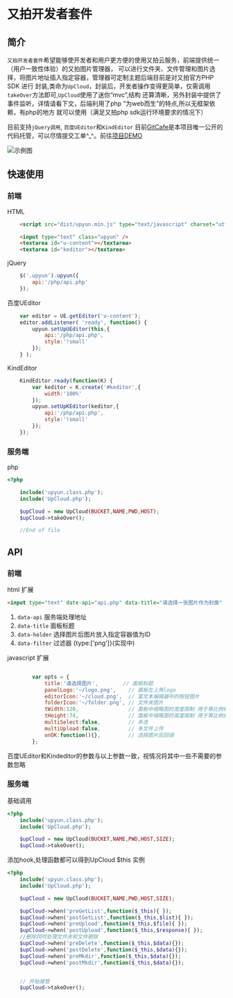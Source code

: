 # 又拍开发者套件

## 简介
`又拍开发者套件`希望能够使开发者和用户更方便的使用又拍云服务，前端提供统一（用户一致性体验）的又拍图片管理器，
可以进行文件夹、文件管理和图片选择，将图片地址插入指定容器，管理器可定制主题后端目前是对又拍官方PHP SDK 进行
封装,类命为`UpCloud`，封装后，开发者操作变得更简单，仅需调用`takeOver`方法即可,`UpCloud`使用了迷你“mvc”,结构
还算清晰，另外封装中提供了事件监听，详情请看下文，后端利用了php “为web而生”的特点,所以无框架依赖，有php的地方
就可以使用（满足又拍php sdk运行环境要求的情况下）

目前支持`jQuery调用`, `百度UEditor`和`KindEditor`
目前[GitCafe](https://gitcafe.com/coderhwz/web-developer-suite-for-UPYUN)是本项目唯一公开的代码托管，可以尽情提交工单^_^。前往[项目DEMO](http://www.coderhwz.com/upyun/example)


![示例图](http://www.coderhwz.com/upyun/screenshot.png)


## 快速使用

### 前端
HTML
```html
    <script src="dist/upyun.min.js" type="text/javascript" charset="utf-8"></script>

    <input type="text" class="upyun" />
    <textarea id="u-content"></textarea>
    <textarea id="keditor"></textarea>
```

jQuery
```javascript
    $('.upyun').upyun({
        api:'/php/api.php'
    });
```
百度UEditor
```javascript
    var editor = UE.getEditor('u-content');
    editor.addListener( 'ready', function() {
        upyun.setUpUEditor(this,{
            api:'/php/api.php',
            style:'!small'
        });
    } );

```
KindEditor
```javascript
    KindEditor.ready(function(K) {
        var keditor = K.create('#keditor',{
            width:'100%'
        });
        upyun.setUpKEditor(keditor,{
            api:'/php/api.php',
            style:'!small'
        });
    });
```


### 服务端
php
```php
<?php

    include('upyun.class.php');
    include('UpCloud.php');

    $upCloud = new UpCloud(BUCKET,NAME,PWD,HOST);
    $upCloud->takeOver();

    //End of file 
```


## API

### 前端
html 扩展
```html
<input type="text" date-api="api.php" data-title="请选择一张图片作为封面" data-holder="" data-filter="{type:['png','jpg']}" />
```
1. `data-api` 服务端处理地址
2. `data-title` 面板标题
3. `data-holder` 选择图片后图片放入指定容器值为ID
4. `data-filter` 过滤器 {type:['png']}(实现中)

javascript 扩展

```javascript

        var opts = {
            title:'请选择图片',        // 面板标题
            panelLogo:'~/logo.png',    // 面板左上角logo
            editorIcon:'~/cloud.png',  // 富文本编辑器中的按钮图片
            folderIcon:'~/folder.png', // 文件夹图片
            tWidth:120,                // 面板中缩略图的宽度限制 用于等比例缩放
            tHeight:74,                // 面板中缩略图的高度限制 用于等比例缩放
            multiSelect:false,         // 多选
            multiUpload:false,         // 多文件上传
            onOK:function(){},         // 选择图片后回调
        };
```
百度UEditor和Kindeditor的参数与以上参数一致，视情况将其中一些不需要的参数忽略

### 服务端
基础调用 
```php
<?php
    include('upyun.class.php');
    include('UpCloud.php');

    $upCloud = new UpCloud(BUCKET,NAME,PWD,HOST,SIZE);
    $upCloud->takeOver();
```

添加hook,处理函数都可以得到UpCloud $this 实例
```php
<?php
    include('upyun.class.php');
    include('UpCloud.php');

    $upCloud = new UpCloud(BUCKET,NAME,PWD,HOST,SIZE);

    $upCloud->when('preGetList',function($_this){ });
    $upCloud->when('postGetList',function($_this,$list){ });
    $upCloud->when('preUpload',function($_this,$file){ });
    $upCloud->when('postUpload',function($_this,$response){ });
    //删除同时处理文件夹和文件删除 
    $upCloud->when('preDelete',function($_this,$data){});
    $upCloud->when('postDelete',function($_this,$data){});
    $upCloud->when('preMkdir',function($_this,$data){});
    $upCloud->when('postMkdir',function($_this,$data){});


    // 开始接管
    $upCloud->takeOver();
```
